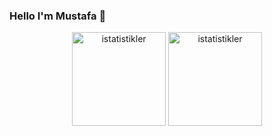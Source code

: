 ### Hello I'm Mustafa 👋
<p align = "center">
<img src = "https://github-readme-stats.vercel.app/api?username=mustafakktr2008&show_icons=true&theme=tokyonight" width = "% 100" height = "150px" alt = "istatistikler" />
<img src = "https://github-readme-stats.vercel.app/api/top-langs/?username=Furtsy&layout=compact&theme=tokyonight" width = "% 100" height = "150px" alt = "istatistikler" />
</p>
